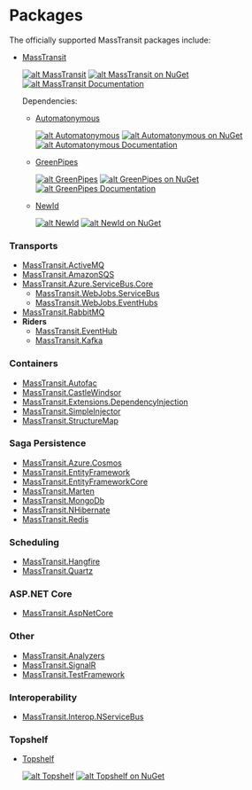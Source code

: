 # Packages

The officially supported MassTransit packages include:

* [MassTransit](https://nuget.org/packages/MassTransit/)

  [![alt MassTransit](https://ci.appveyor.com/api/projects/status/github/masstransit/masstransit?svg=true "MassTransit")](https://ci.appveyor.com/project/phatboyg/masstransit) [![alt MassTransit on NuGet](https://img.shields.io/nuget/v/MassTransit.svg "MassTransit on NuGet")](https://nuget.org/packages/MassTransit/) [![alt MassTransit Documentation](https://img.shields.io/badge/docs-latest-brightgreen.svg "MassTransit Documentation")](/)

  Dependencies:
  * [Automatonymous](https://nuget.org/packages/Automatonymous/)

    [![alt Automatonymous](https://ci.appveyor.com/api/projects/status/github/masstransit/automatonymous?svg=true "Automatonymous")](https://ci.appveyor.com/project/phatboyg/automatonymous) [![alt Automatonymous on NuGet](https://img.shields.io/nuget/v/Automatonymous.svg "Automatonymous on NuGet")](https://nuget.org/packages/Automatonymous/) [![alt Automatonymous Documentation](https://img.shields.io/badge/docs-latest-brightgreen.svg "Automatonymous Documentation")](http://masstransit-project.com/Automatonymous/)

  * [GreenPipes](https://nuget.org/packages/GreenPipes/)

    [![alt GreenPipes](https://ci.appveyor.com/api/projects/status/github/masstransit/greenpipes?svg=true "GreenPipes")](https://ci.appveyor.com/project/phatboyg/greenpipes) [![alt GreenPipes on NuGet](https://img.shields.io/nuget/v/greenpipes.svg "GreenPipes on NuGet")](https://nuget.org/packages/GreenPipes/) [![alt GreenPipes Documentation](https://img.shields.io/badge/docs-latest-brightgreen.svg "GreenPipes Documentation")](http://masstransit-project.com/GreenPipes/)

  * [NewId](https://nuget.org/packages/NewId/)

    [![alt NewId](https://ci.appveyor.com/api/projects/status/github/phatboyg/NewId?svg=true "NewId")](https://ci.appveyor.com/project/phatboyg/NewId) [![alt NewId on NuGet](https://img.shields.io/nuget/v/NewId.svg "NewId on NuGet")](https://nuget.org/packages/NewId/)

### Transports

* [MassTransit.ActiveMQ](https://nuget.org/packages/MassTransit.ActiveMQ/)
* [MassTransit.AmazonSQS](https://nuget.org/packages/MassTransit.AmazonSQS/)
* [MassTransit.Azure.ServiceBus.Core](https://nuget.org/packages/MassTransit.Azure.ServiceBus.Core/)
  * [MassTransit.WebJobs.ServiceBus](https://nuget.org/packages/MassTransit.WebJobs.ServiceBus/)
  * [MassTransit.WebJobs.EventHubs](https://nuget.org/packages/MassTransit.WebJobs.EventHubs/)
* [MassTransit.RabbitMQ](https://nuget.org/packages/MassTransit.RabbitMQ/)
* **Riders**
  * [MassTransit.EventHub](https://nuget.org/packages/MassTransit.EventHub/)
  * [MassTransit.Kafka](https://nuget.org/packages/MassTransit.Kafka/)

### Containers

* [MassTransit.Autofac](https://nuget.org/packages/MassTransit.Autofac/)
* [MassTransit.CastleWindsor](https://nuget.org/packages/MassTransit.CastleWindsor/)
* [MassTransit.Extensions.DependencyInjection](https://nuget.org/packages/MassTransit.Extensions.DependencyInjection/)
* [MassTransit.SimpleInjector](https://nuget.org/packages/MassTransit.SimpleInjector/)
* [MassTransit.StructureMap](https://nuget.org/packages/MassTransit.StructureMap/)

### Saga Persistence

* [MassTransit.Azure.Cosmos](https://nuget.org/packages/MassTransit.Azure.Cosmos/)
* [MassTransit.EntityFramework](https://nuget.org/packages/MassTransit.EntityFramework/)
* [MassTransit.EntityFrameworkCore](https://nuget.org/packages/MassTransit.EntityFrameworkCore/)
* [MassTransit.Marten](https://nuget.org/packages/MassTransit.Marten/)
* [MassTransit.MongoDb](https://nuget.org/packages/MassTransit.MongoDb/)
* [MassTransit.NHibernate](https://nuget.org/packages/MassTransit.NHibernate/)
* [MassTransit.Redis](https://nuget.org/packages/MassTransit.Redis/)

### Scheduling

* [MassTransit.Hangfire](https://nuget.org/packages/MassTransit.Hangfire/)
* [MassTransit.Quartz](https://nuget.org/packages/MassTransit.Quartz/)

### ASP.NET Core

* [MassTransit.AspNetCore](https://nuget.org/packages/MassTransit.AspNetCore/)

### Other

* [MassTransit.Analyzers](https://nuget.org/packages/MassTransit.Analyzers/)
* [MassTransit.SignalR](https://nuget.org/packages/MassTransit.SignalR/)
* [MassTransit.TestFramework](https://nuget.org/packages/MassTransit.TestFramework/)

### Interoperability

* [MassTransit.Interop.NServiceBus](https://nuget.org/packages/MassTransit.Interop.NServiceBus/)

### Topshelf

* [Topshelf](https://nuget.org/packages/Topshelf/)

  [![alt Topshelf](https://ci.appveyor.com/api/projects/status/github/topshelf/topshelf?svg=true "Topshelf")](https://ci.appveyor.com/project/phatboyg/Topshelf) [![alt Topshelf on NuGet](https://img.shields.io/nuget/v/Topshelf.svg "Topshelf on NuGet")](https://nuget.org/packages/Topshelf/)



